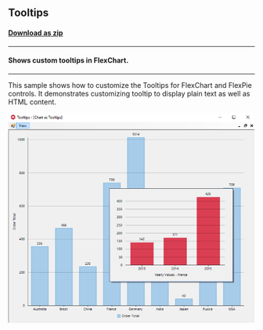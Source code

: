 ## Tooltips
#### [Download as zip](https://grapecity.github.io/DownGit/#/home?url=https://github.com/GrapeCity/ComponentOne-WinForms-Samples/tree/master/NetFramework\FlexChart\CS\Tooltips)
____
#### Shows custom tooltips in FlexChart.
____
This sample shows how to customize the Tooltips for FlexChart and FlexPie controls.
It demonstrates customizing tooltip to display plain text as well as HTML content.

![screenshot](screenshot.PNG)
